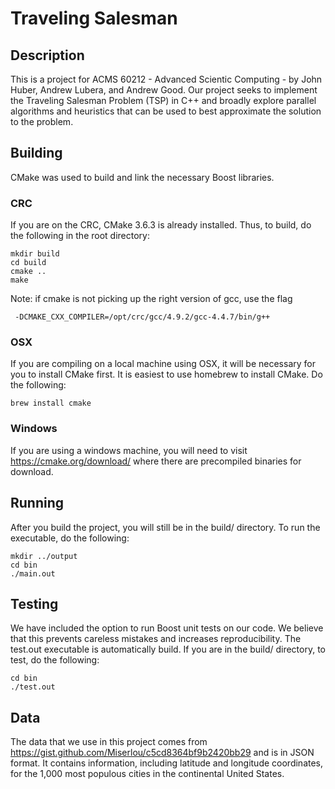 # Traveling Salesman

## Description
This is a project for ACMS 60212 - Advanced Scientic Computing - by John Huber, Andrew Lubera, and Andrew Good. Our project seeks to implement the Traveling Salesman Problem (TSP) in C++ and broadly explore parallel algorithms and heuristics that can be used to best approximate the solution to the problem. 

## Building
CMake was used to build and link the necessary Boost libraries. 

### CRC
If you are on the CRC, CMake 3.6.3 is already installed. Thus, to build, do the following in the root directory: 
```
mkdir build
cd build 
cmake ..
make
```
Note: if cmake is not picking up the right version of gcc, use the flag
```
 -DCMAKE_CXX_COMPILER=/opt/crc/gcc/4.9.2/gcc-4.4.7/bin/g++
```
### OSX
If you are compiling on a local machine using OSX, it will be necessary for you to install CMake first. It is easiest to use homebrew to install CMake. Do the following:
```
brew install cmake
```
### Windows
If you are using a windows machine, you will need to visit https://cmake.org/download/ where there are precompiled binaries for download. 

## Running
After you build the project, you will still be in the build/ directory. To run the executable, do the following:
```
mkdir ../output
cd bin
./main.out
```
## Testing 
We have included the option to run Boost unit tests on our code. We believe that this prevents careless mistakes and increases reproducibility. The test.out executable is automatically build. If you are in the build/ directory, to test, do the following:
```
cd bin
./test.out
```
## Data
The data that we use in this project comes from https://gist.github.com/Miserlou/c5cd8364bf9b2420bb29 and is in JSON format. It contains information, including latitude and longitude coordinates, for the 1,000 most populous cities in the continental United States. 

